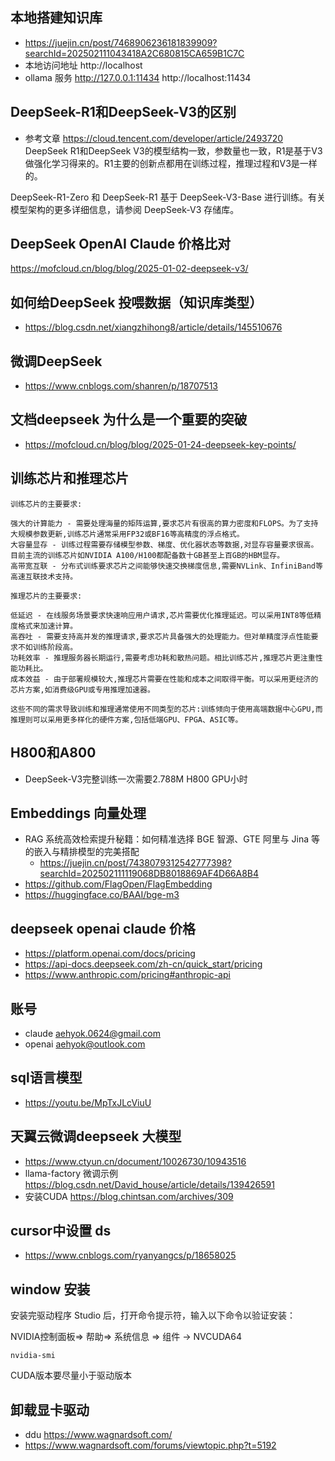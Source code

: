 ## 本地搭建知识库
- https://juejin.cn/post/7468906236181839909?searchId=202502111043418A2C680815CA659B1C7C
- 本地访问地址 http://localhost
- ollama 服务 http://127.0.0.1:11434 http://localhost:11434
## DeepSeek-R1和DeepSeek-V3的区别
- 参考文章 https://cloud.tencent.com/developer/article/2493720
DeepSeek R1和DeepSeek V3的模型结构一致，参数量也一致，R1是基于V3做强化学习得来的。R1主要的创新点都用在训练过程，推理过程和V3是一样的。

DeepSeek-R1-Zero 和 DeepSeek-R1 基于 DeepSeek-V3-Base 进行训练。有关模型架构的更多详细信息，请参阅 DeepSeek-V3 存储库。

## DeepSeek OpenAI Claude 价格比对
https://mofcloud.cn/blog/blog/2025-01-02-deepseek-v3/


## 如何给DeepSeek 投喂数据（知识库类型）
- https://blog.csdn.net/xiangzhihong8/article/details/145510676

## 微调DeepSeek 
- https://www.cnblogs.com/shanren/p/18707513


## 文档deepseek 为什么是一个重要的突破
- https://mofcloud.cn/blog/blog/2025-01-24-deepseek-key-points/


## 训练芯片和推理芯片
```
训练芯片的主要要求:

强大的计算能力 - 需要处理海量的矩阵运算,要求芯片有很高的算力密度和FLOPS。为了支持大规模参数更新,训练芯片通常采用FP32或BF16等高精度的浮点格式。
大容量显存 - 训练过程需要存储模型参数、梯度、优化器状态等数据,对显存容量要求很高。目前主流的训练芯片如NVIDIA A100/H100都配备数十GB甚至上百GB的HBM显存。
高带宽互联 - 分布式训练要求芯片之间能够快速交换梯度信息,需要NVLink、InfiniBand等高速互联技术支持。

推理芯片的主要要求:

低延迟 - 在线服务场景要求快速响应用户请求,芯片需要优化推理延迟。可以采用INT8等低精度格式来加速计算。
高吞吐 - 需要支持高并发的推理请求,要求芯片具备强大的处理能力。但对单精度浮点性能要求不如训练阶段高。
功耗效率 - 推理服务器长期运行,需要考虑功耗和散热问题。相比训练芯片,推理芯片更注重性能功耗比。
成本效益 - 由于部署规模较大,推理芯片需要在性能和成本之间取得平衡。可以采用更经济的芯片方案,如消费级GPU或专用推理加速器。

这些不同的需求导致训练和推理通常使用不同类型的芯片:训练倾向于使用高端数据中心GPU,而推理则可以采用更多样化的硬件方案,包括低端GPU、FPGA、ASIC等。
```


## H800和A800
- DeepSeek-V3完整训练一次需要2.788M H800 GPU小时


## Embeddings 向量处理
- RAG 系统高效检索提升秘籍：如何精准选择 BGE 智源、GTE 阿里与 Jina 等的嵌入与精排模型的完美搭配
  - https://juejin.cn/post/7438079312542777398?searchId=202502111119068DB8018869AF4D66A8B4
- https://github.com/FlagOpen/FlagEmbedding
- https://huggingface.co/BAAI/bge-m3

## deepseek openai claude 价格
- https://platform.openai.com/docs/pricing
- https://api-docs.deepseek.com/zh-cn/quick_start/pricing
- https://www.anthropic.com/pricing#anthropic-api

## 账号
- claude aehyok.0624@gmail.com
- openai aehyok@outlook.com

## sql语言模型
- https://youtu.be/MpTxJLcViuU

## 天翼云微调deepseek 大模型
- https://www.ctyun.cn/document/10026730/10943516
- llama-factory 微调示例 https://blog.csdn.net/David_house/article/details/139426591
- 安装CUDA https://blog.chintsan.com/archives/309
## cursor中设置 ds
- https://www.cnblogs.com/ryanyangcs/p/18658025


## window 安装
安装完驱动程序 Studio 后，打开命令提示符，输入以下命令以验证安装：

NVIDIA控制面板=> 帮助=> 系统信息 => 组件 -> NVCUDA64
```
nvidia-smi
```

CUDA版本要尽量小于驱动版本 


## 卸载显卡驱动
- ddu https://www.wagnardsoft.com/
- https://www.wagnardsoft.com/forums/viewtopic.php?t=5192